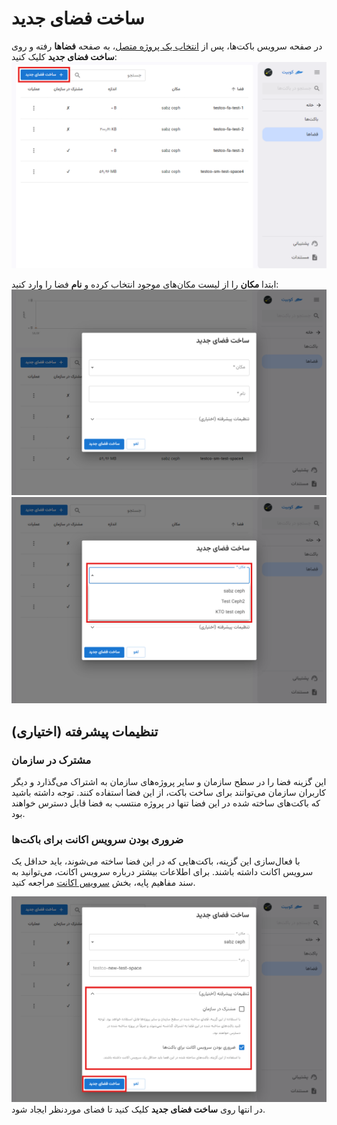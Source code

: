 # ساخت فضای جدید

در صفحه سرویس باکت‌ها، پس از [انتخاب یک پروژه متصل](../bucket-settings#select-project)، به صفحه **فضاها** رفته و روی **ساخت فضای جدید** کلیک کنید:
![Space: new space btn](img/new-space-btn.png)

ابتدا **مکان** را از لیست مکان‌های موجود انتخاب کرده و **نام** فضا را وارد کنید:
![Space: new space form](img/new-space-form.png)
![Space: new space location list](img/new-space-location-list.png)

## تنظیمات پیشرفته (اختیاری)

### مشترک در سازمان

این گزینه فضا را در سطح سازمان و سایر پروژه‌های سازمان به اشتراک می‌گذارد و دیگر کاربران سازمان می‌توانند برای ساخت باکت، از این فضا استفاده کنند.
توجه داشته باشید که باکت‌های ساخته شده در این فضا تنها در پروژه منتسب به فضا قابل دسترس خواهند بود.

### ضروری بودن سرویس اکانت برای باکت‌ها

با فعال‌سازی این گزینه، باکت‌هایی که در این فضا ساخته می‌شوند، باید حداقل یک سرویس اکانت داشته باشند.
برای اطلاعات بیشتر درباره سرویس اکانت، می‌توانید به سند مفاهیم پایه، بخش [سرویس اکانت](../#service-account) مراجعه کنید.

![Space: space advanced settings](img/space-advanced-settings.png)
در انتها روی **ساخت فضای جدید** کلیک کنید تا فضای موردنظر ایجاد شود.
